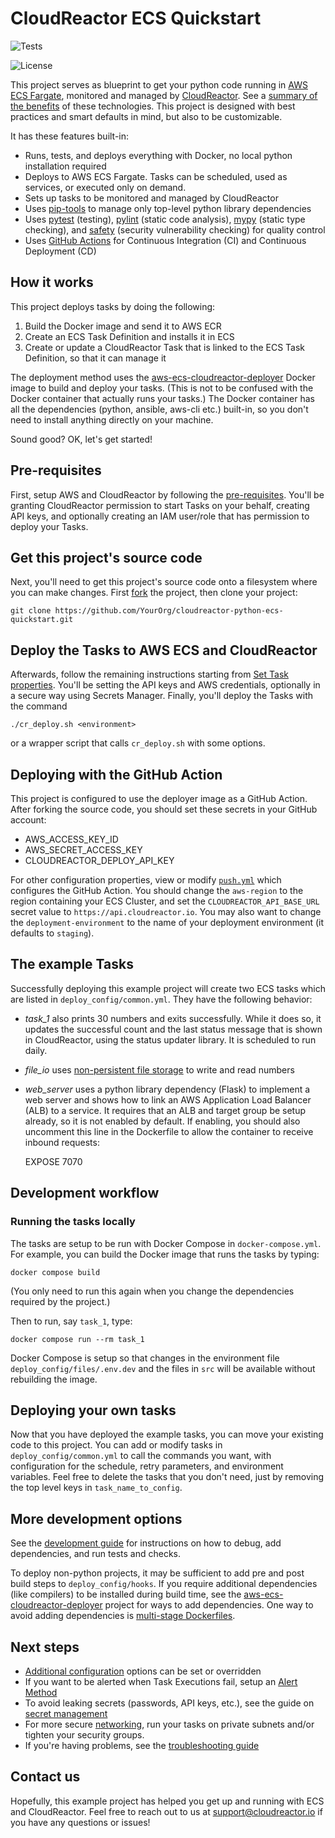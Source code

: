 # CloudReactor ECS Quickstart

![Tests](https://github.com/CloudReactor/cloudreactor-python-ecs-quickstart/workflows/Tests/badge.svg?branch=master)

<img src="https://img.shields.io/github/license/CloudReactor/cloudreactor-python-ecs-quickstart.svg?style=flat-square" alt="License">

This project serves as blueprint to get your python code
running in [AWS ECS Fargate](https://aws.amazon.com/fargate/),
monitored and managed by
[CloudReactor](https://www.cloudreactor.io/). See a
[summary of the benefits](https://docs.cloudreactor.io/cloudreactor.html)
of these technologies.
This project is designed with best practices and smart defaults in mind, but also to be customizable.

It has these features built-in:
* Runs, tests, and deploys everything with Docker, no local python installation required
* Deploys to AWS ECS Fargate. Tasks can be scheduled, used as services, or executed only on demand.
* Sets up tasks to be monitored and managed by CloudReactor
* Uses [pip-tools](https://github.com/jazzband/pip-tools) to manage only
top-level python library dependencies
* Uses [pytest](https://docs.pytest.org/en/latest/) (testing),
[pylint](https://www.pylint.org/) (static code analysis),
[mypy](http://mypy-lang.org/) (static type checking), and
[safety](https://github.com/pyupio/safety) (security vulnerability checking)
for quality control
* Uses [GitHub Actions](https://github.com/features/actions) for
Continuous Integration (CI) and Continuous Deployment (CD)

## How it works

This project deploys tasks by doing the following:

1) Build the Docker image and send it to AWS ECR
2) Create an ECS Task Definition and installs it in ECS
3) Create or update a CloudReactor Task that is linked to the ECS
Task Definition, so that it can manage it

The deployment method uses the
[aws-ecs-cloudreactor-deployer](https://github.com/CloudReactor/aws-ecs-cloudreactor-deployer)
Docker image to build and deploy your tasks.
(This is not to be confused with the Docker container that actually runs your tasks.)
The Docker container has all the dependencies (python, ansible, aws-cli etc.)
built-in, so you don't need to install anything directly on your machine.

Sound good? OK, let's get started!

## Pre-requisites

First, setup AWS and CloudReactor by following the
[pre-requisites](https://docs.cloudreactor.io/full_integration.html#pre-requisites).
You'll be granting CloudReactor permission to start Tasks on your behalf,
creating API keys, and optionally creating an IAM user/role that has permission
to deploy your Tasks.

## Get this project's source code

Next, you'll need to get this project's source code onto a filesystem where you
can make changes. First
[fork](https://docs.github.com/en/github/getting-started-with-github/fork-a-repo)
the project, then clone your project:

    git clone https://github.com/YourOrg/cloudreactor-python-ecs-quickstart.git

## Deploy the Tasks to AWS ECS and CloudReactor

Afterwards, follow the remaining instructions starting from
[Set Task properties](https://docs.cloudreactor.io/full_integration.html#set-task-properties).
You'll be setting the API keys and AWS credentials, optionally in a secure
way using Secrets Manager. Finally, you'll deploy the Tasks with the command

    ./cr_deploy.sh <environment>

or a wrapper script that calls `cr_deploy.sh` with some options.

## Deploying with the GitHub Action

This project is configured to use the deployer image as a GitHub Action. After
forking the source code, you should set these secrets in your GitHub account:

* AWS_ACCESS_KEY_ID
* AWS_SECRET_ACCESS_KEY
* CLOUDREACTOR_DEPLOY_API_KEY

For other configuration properties, view or modify
[`push.yml`](.github/workflows/push.yml)
which configures the GitHub Action.
You should change the `aws-region` to the region containing your ECS
Cluster, and set the `CLOUDREACTOR_API_BASE_URL` secret value to
`https://api.cloudreactor.io`. You may also want to change the
`deployment-environment` to the name of your deployment environment
(it defaults to `staging`).

## The example Tasks

Successfully deploying this example project will create two ECS tasks which are
listed in `deploy_config/common.yml`. They have the following behavior:

* *task_1* also prints 30 numbers and exits successfully. While it does so,
it updates the successful count and the last status message that is shown in
CloudReactor, using the status updater library. It is scheduled to run daily.
* *file_io* uses [non-persistent file storage](https://docs.aws.amazon.com/AmazonECS/latest/developerguide/fargate-task-storage.html) to write and read numbers
* *web_server* uses a python library dependency (Flask) to implement a web
server and shows how to link an AWS Application Load Balancer (ALB) to a service.
It requires that an ALB and target group be setup already, so it is not enabled by default.
If enabling, you should also uncomment this line in the Dockerfile to allow the
container to receive inbound requests:

    EXPOSE 7070

## Development workflow

### Running the tasks locally

The tasks are setup to be run with Docker Compose in `docker-compose.yml`. For example,
you can build the Docker image that runs the tasks by typing:

    docker compose build

(You only need to run this again when you change the dependencies required by
the project.)

Then to run, say `task_1`, type:

    docker compose run --rm task_1

Docker Compose is setup so that changes in the environment file `deploy_config/files/.env.dev`
and the files in `src` will be available without rebuilding the image.


## Deploying your own tasks

Now that you have deployed the example tasks, you can move your existing code to
this project. You can add or modify tasks in `deploy_config/common.yml` to call
the commands you want, with configuration for the schedule, retry parameters,
and environment variables.
Feel free to delete the tasks that you don't need, just by removing the top
level keys in `task_name_to_config`.

## More development options

See the [development guide](docs/development.md) for instructions on how to debug,
add dependencies, and run tests and checks.

To deploy non-python projects, it may be sufficient to add pre and post build
steps to `deploy_config/hooks`. If you require additional dependencies
(like compilers) to be installed during build time, see the
[aws-ecs-cloudreactor-deployer](https://github.com/CloudReactor/aws-ecs-cloudreactor-deployer)
project for ways to add dependencies. One way to avoid adding dependencies is
[multi-stage Dockerfiles](https://docs.docker.com/develop/develop-images/multistage-build/).

## Next steps

* [Additional configuration](https://docs.cloudreactor.io/configuration.html)
options can be set or overridden
* If you want to be alerted when Task Executions fail, setup an
[Alert Method](https://docs.cloudreactor.io/alerts.html)
* To avoid leaking secrets (passwords, API keys, etc.), see the guide on
[secret management](https://docs.cloudreactor.io/secrets.html)
* For more secure [networking](https://docs.cloudreactor.io/networking.html), run your tasks on private subnets
and/or tighten your security groups.
* If you're having problems, see the
[troubleshooting guide](https://docs.cloudreactor.io/troubleshooting.html)

## Contact us

Hopefully, this example project has helped you get up and running with ECS and
CloudReactor. Feel free to reach out to us at support@cloudreactor.io
if you have any questions or issues!
